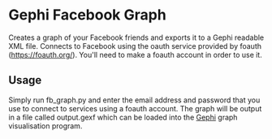 Gephi Facebook Graph
====================

Creates a graph of your Facebook friends and exports it to a Gephi readable XML file.
Connects to Facebook using the oauth service provided by foauth (https://foauth.org/).
You'll need to make a foauth account in order to use it.

Usage
-----

Simply run fb_graph.py and enter the email address and password that you use to connect
to services using a foauth account. The graph will be output in a file called output.gexf which
can be loaded into the <a href="https://gephi.org/">Gephi</a> graph visualisation program.